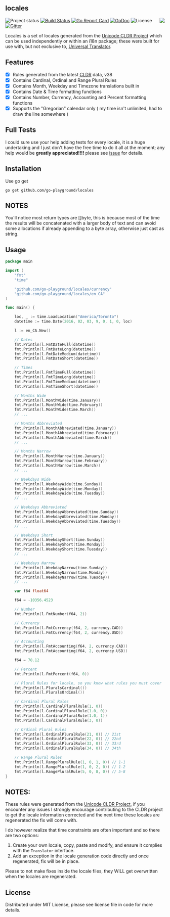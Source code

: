 ## locales
<img align="right" src="https://raw.githubusercontent.com/go-playground/locales/master/logo.png">![Project status](https://img.shields.io/badge/version-0.13.0-green.svg)
[![Build Status](https://travis-ci.org/go-playground/locales.svg?branch=master)](https://travis-ci.org/go-playground/locales)
[![Go Report Card](https://goreportcard.com/badge/github.com/go-playground/locales)](https://goreportcard.com/report/github.com/go-playground/locales)
[![GoDoc](https://godoc.org/github.com/go-playground/locales?status.svg)](https://godoc.org/github.com/go-playground/locales)
![License](https://img.shields.io/dub/l/vibe-d.svg)
[![Gitter](https://badges.gitter.im/go-playground/locales.svg)](https://gitter.im/go-playground/locales?utm_source=badge&utm_medium=badge&utm_campaign=pr-badge)

Locales is a set of locales generated from the [Unicode CLDR Project](http://cldr.unicode.org/) which can be used independently or within
an i18n package; these were built for use with, but not exclusive to, [Universal Translator](https://github.com/go-playground/universal-translator).

Features
--------
- [x] Rules generated from the latest [CLDR](http://cldr.unicode.org/index/downloads) data, v38
- [x] Contains Cardinal, Ordinal and Range Plural Rules
- [x] Contains Month, Weekday and Timezone translations built in
- [x] Contains Date & Time formatting functions
- [x] Contains Number, Currency, Accounting and Percent formatting functions
- [x] Supports the "Gregorian" calendar only ( my time isn't unlimited, had to draw the line somewhere )

Full Tests
--------------------
I could sure use your help adding tests for every locale, it is a huge undertaking and I just don't have the free time to do it all at the moment;
any help would be **greatly appreciated!!!!** please see [issue](https://github.com/go-playground/locales/issues/1) for details.

Installation
-----------

Use go get 

```shell
go get github.com/go-playground/locales
```  

NOTES
--------
You'll notice most return types are []byte, this is because most of the time the results will be concatenated with a larger body
of text and can avoid some allocations if already appending to a byte array, otherwise just cast as string.

Usage
-------
```go
package main

import (
	"fmt"
	"time"

	"github.com/go-playground/locales/currency"
	"github.com/go-playground/locales/en_CA"
)

func main() {

	loc, _ := time.LoadLocation("America/Toronto")
	datetime := time.Date(2016, 02, 03, 9, 0, 1, 0, loc)

	l := en_CA.New()

	// Dates
	fmt.Println(l.FmtDateFull(datetime))
	fmt.Println(l.FmtDateLong(datetime))
	fmt.Println(l.FmtDateMedium(datetime))
	fmt.Println(l.FmtDateShort(datetime))

	// Times
	fmt.Println(l.FmtTimeFull(datetime))
	fmt.Println(l.FmtTimeLong(datetime))
	fmt.Println(l.FmtTimeMedium(datetime))
	fmt.Println(l.FmtTimeShort(datetime))

	// Months Wide
	fmt.Println(l.MonthWide(time.January))
	fmt.Println(l.MonthWide(time.February))
	fmt.Println(l.MonthWide(time.March))
	// ...

	// Months Abbreviated
	fmt.Println(l.MonthAbbreviated(time.January))
	fmt.Println(l.MonthAbbreviated(time.February))
	fmt.Println(l.MonthAbbreviated(time.March))
	// ...

	// Months Narrow
	fmt.Println(l.MonthNarrow(time.January))
	fmt.Println(l.MonthNarrow(time.February))
	fmt.Println(l.MonthNarrow(time.March))
	// ...

	// Weekdays Wide
	fmt.Println(l.WeekdayWide(time.Sunday))
	fmt.Println(l.WeekdayWide(time.Monday))
	fmt.Println(l.WeekdayWide(time.Tuesday))
	// ...

	// Weekdays Abbreviated
	fmt.Println(l.WeekdayAbbreviated(time.Sunday))
	fmt.Println(l.WeekdayAbbreviated(time.Monday))
	fmt.Println(l.WeekdayAbbreviated(time.Tuesday))
	// ...

	// Weekdays Short
	fmt.Println(l.WeekdayShort(time.Sunday))
	fmt.Println(l.WeekdayShort(time.Monday))
	fmt.Println(l.WeekdayShort(time.Tuesday))
	// ...

	// Weekdays Narrow
	fmt.Println(l.WeekdayNarrow(time.Sunday))
	fmt.Println(l.WeekdayNarrow(time.Monday))
	fmt.Println(l.WeekdayNarrow(time.Tuesday))
	// ...

	var f64 float64

	f64 = -10356.4523

	// Number
	fmt.Println(l.FmtNumber(f64, 2))

	// Currency
	fmt.Println(l.FmtCurrency(f64, 2, currency.CAD))
	fmt.Println(l.FmtCurrency(f64, 2, currency.USD))

	// Accounting
	fmt.Println(l.FmtAccounting(f64, 2, currency.CAD))
	fmt.Println(l.FmtAccounting(f64, 2, currency.USD))

	f64 = 78.12

	// Percent
	fmt.Println(l.FmtPercent(f64, 0))

	// Plural Rules for locale, so you know what rules you must cover
	fmt.Println(l.PluralsCardinal())
	fmt.Println(l.PluralsOrdinal())

	// Cardinal Plural Rules
	fmt.Println(l.CardinalPluralRule(1, 0))
	fmt.Println(l.CardinalPluralRule(1.0, 0))
	fmt.Println(l.CardinalPluralRule(1.0, 1))
	fmt.Println(l.CardinalPluralRule(3, 0))

	// Ordinal Plural Rules
	fmt.Println(l.OrdinalPluralRule(21, 0)) // 21st
	fmt.Println(l.OrdinalPluralRule(22, 0)) // 22nd
	fmt.Println(l.OrdinalPluralRule(33, 0)) // 33rd
	fmt.Println(l.OrdinalPluralRule(34, 0)) // 34th

	// Range Plural Rules
	fmt.Println(l.RangePluralRule(1, 0, 1, 0)) // 1-1
	fmt.Println(l.RangePluralRule(1, 0, 2, 0)) // 1-2
	fmt.Println(l.RangePluralRule(5, 0, 8, 0)) // 5-8
}
```

NOTES:
-------
These rules were generated from the [Unicode CLDR Project](http://cldr.unicode.org/), if you encounter any issues
I strongly encourage contributing to the CLDR project to get the locale information corrected and the next time 
these locales are regenerated the fix will come with.

I do however realize that time constraints are often important and so there are two options:

1. Create your own locale, copy, paste and modify, and ensure it complies with the `Translator` interface.
2. Add an exception in the locale generation code directly and once regenerated, fix will be in place.

Please to not make fixes inside the locale files, they WILL get overwritten when the locales are regenerated.

License
------
Distributed under MIT License, please see license file in code for more details.
